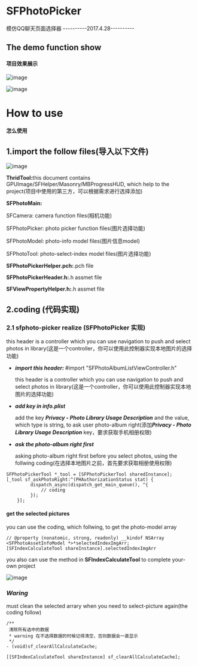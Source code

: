 # SFPhotoPicker
模仿QQ聊天页面选择器
----------2017.4.28----------
<h2>The demo function show</h2>
<h4>项目效果展示</h4>

![image](https://github.com/jufengliushao/SFPhotoPicker/blob/master/screen-pict/result-1.png)

![image](https://github.com/jufengliushao/SFPhotoPicker/blob/master/screen-pict/result-2.gif)

<h1>How to use</h1>
<h4>怎么使用</h4>
<h2>1.import the follow files(导入以下文件)</h2>

![image](https://github.com/jufengliushao/SFPhotoPicker/blob/master/screen-pict/code-list.png)

<p><b>ThridTool:</b>this document contains GPUImage/SFHelper/Masonry/MBProgressHUD, which help to the project(项目中使用的第三方，可以根据需求进行选择添加)</p>
<p><b>SFPhotoMain:</b></p>
<p>SFCamera: camera function files(相机功能)</p>
<p>SFPhotoPicker: photo picker function files(图片选择功能)</p>
<p>SFPhotoModel: photo-info model files(图片信息model)</p>
<p>SFPhotoTool: photo-select-index model files(图片选择功能)</p>
<p><b>SFPhotoPickerHelper.pch:</b>.pch file</p>
<p><b>SFPhotoPickerHeader.h:</b>.h assmet file</p>
<p><b>SFViewPropertyHelper.h:</b>.h assmet file</p>

<h2>2.coding (代码实现)</h2>
<h3>2.1 sfphoto-picker realize (SFPhotoPicker 实现)</h3>

<p>this header is a controller which you can use navigation to push and select photos in library(这是一个controller，你可以使用此控制器实现本地图片的选择功能)</p>
<ul>
<li><p><b><i>import this header: </i></b>#import "SFPhotoAlbumListViewController.h"</p></li>
<dt>this header is a controller which you can use navigation to push and select photos in library(这是一个controller，你可以使用此控制器实现本地图片的选择功能)</dt>
<li><p><b><i>add key in info.plist</i></b></p></li>
<dt>add the key <i><b>Privacy - Photo Library Usage Description</b></i> and the value, which type is string, to ask user photo-album right(添加<i><b>Privacy - Photo Library Usage Description</b></i> key，要求获取手机相册权限)</dt>
<li><p><b><i>ask the photo-album right first</i></b></p></li>
<dt>asking photo-album right first before you select photos, using the follwing coding(在选择本地图片之前，首先要求获取相册使用权限)
</dt>
</ul>

```objc
SFPhotoPickerTool *_tool = [SFPhotoPickerTool sharedInstance];
[_tool sf_askPhotoRight:^(PHAuthorizationStatus stat) {
         dispatch_async(dispatch_get_main_queue(), ^{
             // coding
         });
    }];
```
<h4>get the selected pictures</h4>
<p>you can use the coding, which follwing, to get the photo-model array</p>

```objc
// @property (nonatomic, strong, readonly) __kindof NSArray <SFPhotoAssetInfoModel *>*selectedIndexImgArr;
[SFIndexCalculateTool shareInstance].selectedIndexImgArr
```

<p>you also can use the method in <b><i></i>SFIndexCalculateTool</b> to complete your-own project</p>

![image](https://github.com/jufengliushao/SFPhotoPicker/blob/master/screen-pict/des-photoGet-2.png)

<h3><i>Waring</i></h3><p>must clean the selected arrary when you need to select-picture again(the coding follow)</p>

```objc
/**
 清除所有选中的数据
 * warning 在不选择数据的时候记得清空，否则数据会一直显示
 */
- (void)sf_clearAllCalculateCache;
```

```objc
[[SFIndexCalculateTool shareInstance] sf_clearAllCalculateCache];
```
